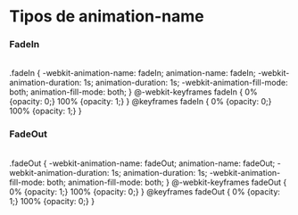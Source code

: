 <div>
<h1>Tipos de animation-name</h1>
</div>
<div>
<h3>FadeIn</h3>
<br/>
.fadeIn {
    -webkit-animation-name: fadeIn;
    animation-name: fadeIn;
    -webkit-animation-duration: 1s;
    animation-duration: 1s;
    -webkit-animation-fill-mode: both;
    animation-fill-mode: both;
}
@-webkit-keyframes fadeIn {
    0% {opacity: 0;}
    100% {opacity: 1;}
}
@keyframes fadeIn {
    0% {opacity: 0;}
    100% {opacity: 1;}
}
</br>
<h3>FadeOut</h3>
<br/>
.fadeOut {
  -webkit-animation-name: fadeOut;
  animation-name: fadeOut;
  -webkit-animation-duration: 1s;
  animation-duration: 1s;
  -webkit-animation-fill-mode: both;
  animation-fill-mode: both;
}
@-webkit-keyframes fadeOut {
  0% {opacity: 1;}
  100% {opacity: 0;}
}
@keyframes fadeOut {
  0% {opacity: 1;}
  100% {opacity: 0;}
}
</div>
